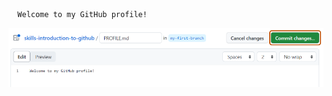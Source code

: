  ```
   Welcome to my GitHub profile!
   ```

   ![profile.md file screenshot](/images/my-profile-file.png)
